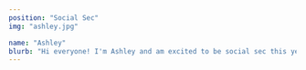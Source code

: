 ```yaml
---
position: "Social Sec"
img: "ashley.jpg"

name: "Ashley"
blurb: "Hi everyone! I'm Ashley and am excited to be social sec this year. When I’m not busy figuring out rocket science, you'll probably find me hiking or climbing somewhere. I'm a huge fan of the outdoor club sandwiches – onions are a must! I really enjoyed the club’s events last year and can't wait to organise more, like games nights and port and cheese evenings. If you have ideas for socials, I'd love to hear them!"
---
```

